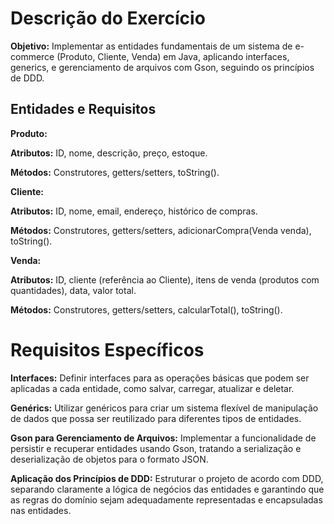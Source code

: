 # Descrição do Exercício
**Objetivo:** Implementar as entidades fundamentais de um sistema de e-commerce (Produto, Cliente, Venda) em Java, aplicando interfaces, generics, e gerenciamento de arquivos com Gson, seguindo os princípios de DDD.

## Entidades e Requisitos
**Produto:**

**Atributos:** ID, nome, descrição, preço, estoque.

**Métodos:** Construtores, getters/setters, toString().


**Cliente:**

**Atributos:** ID, nome, email, endereço, histórico de compras.

**Métodos:** Construtores, getters/setters, adicionarCompra(Venda venda), toString().


**Venda:**

**Atributos:** ID, cliente (referência ao Cliente), itens de venda (produtos com quantidades), data, valor total.

**Métodos:** Construtores, getters/setters, calcularTotal(), toString().

# Requisitos Específicos
**Interfaces:** Definir interfaces para as operações básicas que podem ser aplicadas a cada entidade, como salvar, carregar, atualizar e deletar.

**Genérics:** Utilizar genéricos para criar um sistema flexível de manipulação de dados que possa ser reutilizado para diferentes tipos de entidades.

**Gson para Gerenciamento de Arquivos:** Implementar a funcionalidade de persistir e recuperar entidades usando Gson, tratando a serialização e deserialização de objetos para o formato JSON.

**Aplicação dos Princípios de DDD:** Estruturar o projeto de acordo com DDD, separando claramente a lógica de negócios das entidades e garantindo que as regras do domínio sejam adequadamente representadas e encapsuladas nas entidades.

